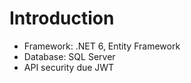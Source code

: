 # Introduction

- Framework: .NET 6, Entity Framework
- Database: SQL Server
- API security due JWT
